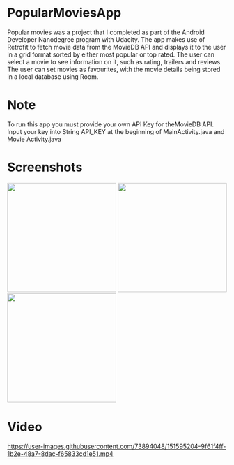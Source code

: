 # PopularMoviesApp
Popular movies was a project that I completed as part of the Android Developer Nanodegree program with Udacity. 
The app makes use of Retrofit to fetch movie data from the MovieDB API and displays it to the user in a grid format sorted by either most popular or top rated. 
The user can select a movie to see information on it, such as rating, trailers and reviews.
The user can set movies as favourites, with the movie details being stored in a local database using Room.

# Note
To run this app you must provide your own API Key for theMovieDB API.
Input your key into String API_KEY at the beginning of MainActivity.java and Movie Activity.java

# Screenshots
<img src="https://user-images.githubusercontent.com/73894048/151589715-5b994af0-d695-45e5-abf4-36d1452df88f.jpg" width="250">
<img src="https://user-images.githubusercontent.com/73894048/151590453-6230807c-8b7e-4654-9738-488e9e5ba172.jpg" width="250">
<img src="https://user-images.githubusercontent.com/73894048/151590580-538e16ec-92ee-47ee-8a8b-f1024850c2d2.jpg" width="250">

# Video


https://user-images.githubusercontent.com/73894048/151595204-9f61f4ff-1b2e-48a7-8dac-f65833cd1e51.mp4

